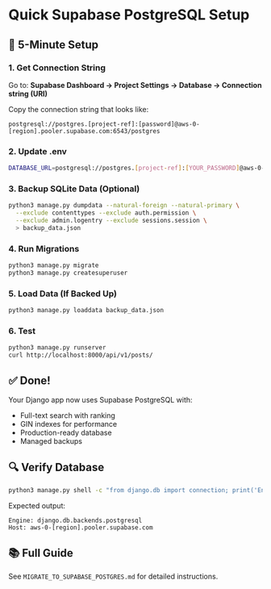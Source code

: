 # Quick Supabase PostgreSQL Setup

## 🚀 5-Minute Setup

### 1. Get Connection String
Go to: **Supabase Dashboard → Project Settings → Database → Connection string (URI)**

Copy the connection string that looks like:
```
postgresql://postgres.[project-ref]:[password]@aws-0-[region].pooler.supabase.com:6543/postgres
```

### 2. Update .env
```bash
DATABASE_URL=postgresql://postgres.[project-ref]:[YOUR_PASSWORD]@aws-0-[region].pooler.supabase.com:6543/postgres
```

### 3. Backup SQLite Data (Optional)
```bash
python3 manage.py dumpdata --natural-foreign --natural-primary \
  --exclude contenttypes --exclude auth.permission \
  --exclude admin.logentry --exclude sessions.session \
  > backup_data.json
```

### 4. Run Migrations
```bash
python3 manage.py migrate
python3 manage.py createsuperuser
```

### 5. Load Data (If Backed Up)
```bash
python3 manage.py loaddata backup_data.json
```

### 6. Test
```bash
python3 manage.py runserver
curl http://localhost:8000/api/v1/posts/
```

## ✅ Done!

Your Django app now uses Supabase PostgreSQL with:
- Full-text search with ranking
- GIN indexes for performance
- Production-ready database
- Managed backups

## 🔍 Verify Database
```bash
python3 manage.py shell -c "from django.db import connection; print('Engine:', connection.settings_dict['ENGINE']); print('Host:', connection.settings_dict['HOST'])"
```

Expected output:
```
Engine: django.db.backends.postgresql
Host: aws-0-[region].pooler.supabase.com
```

## 📚 Full Guide
See `MIGRATE_TO_SUPABASE_POSTGRES.md` for detailed instructions.
